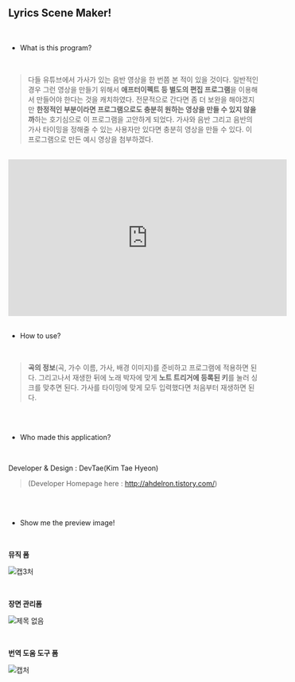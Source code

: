 ## Lyrics Scene Maker!

<br/>

* What is this program?

<br/>

 > 다들 유튜브에서 가사가 있는 음반 영상을 한 번쯤 본 적이 있을 것이다. 일반적인 경우 그런 영상을 만들기 위해서 **애프터이펙트 등 별도의 편집 프로그램**을 이용해서 만들어야 한다는 것을 캐치하였다. 전문적으로 간다면 좀 더 보완을 해야겠지만 **한정적인 부분이라면 프로그램으로도 충분히 원하는 영상을 만들 수 있지 않을까**하는 호기심으로 이 프로그램을 고안하게 되었다. 가사와 음반 그리고 음반의 가사 타이밍을 정해줄 수 있는 사용자만 있다면 충분히 영상을 만들 수 있다. 이 프로그램으로 만든 예시 영상을 첨부하겠다.

<br/>

<iframe width="560" height="315" src="https://www.youtube.com/embed/-YFasrx02Us" title="YouTube video player" frameborder="0" allow="accelerometer; autoplay; clipboard-write; encrypted-media; gyroscope; picture-in-picture" allowfullscreen></iframe>

<br/>
<br/>

* How to use?

<br/>

 > **곡의 정보**(곡, 가수 이름, 가사, 배경 이미지)를 준비하고 프로그램에 적용하면 된다. 그리고나서 재생한 뒤에 노래 박자에 맞게 **노트 트리거에 등록된 키**를 눌러 싱크를 맞추면 된다. 가사를 타이밍에 맞게 모두 입력했다면 처음부터 재생하면 된다.

<br/>
<br/>

* Who made this application?

<br/>

Developer & Design : DevTae(Kim Tae Hyeon)

 > (Developer Homepage here : http://ahdelron.tistory.com/)

<br/>
<br/>

* Show me the preview image!

<br/>

**뮤직 폼**
<br/>

![캡3처](https://user-images.githubusercontent.com/55177359/76708440-27b29300-673a-11ea-8077-4c6a65ee2422.PNG)

<br/>

**장면 관리폼**
<br/>

![제목 없음](https://user-images.githubusercontent.com/55177359/149609198-4c944122-2036-474a-a10f-d911ed2d0ec3.png)

<br/>

**번역 도움 도구 폼**
<br/>

![캡처](https://user-images.githubusercontent.com/55177359/77083846-79606380-6a41-11ea-9011-565eb8c459cc.PNG)
